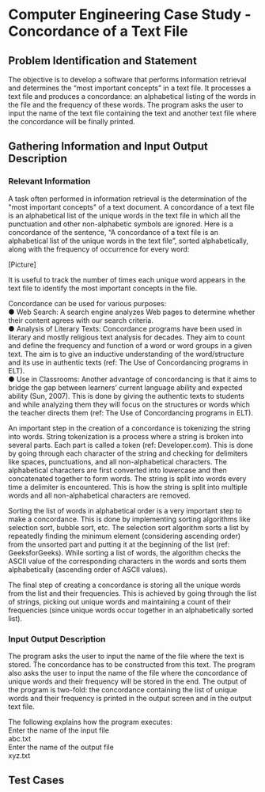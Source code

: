# Computer Engineering Case Study - Concordance of a Text File

## Problem Identification and Statement
The objective is to develop a software that performs information retrieval and determines the
“most important concepts” in a text file. It processes a text file and produces a concordance: an
alphabetical listing of the words in the file and the frequency of these words. The program asks
the user to input the name of the text file containing the text and another text file where the
concordance will be finally printed.

## Gathering Information and Input Output Description
### Relevant Information
A task often performed in information retrieval is the determination of the "most important
concepts" of a text document. A concordance of a text file is an alphabetical list of the unique
words in the text file in which all the punctuation and other non-alphabetic symbols are ignored.
Here is a concordance of the sentence, “A concordance of a text file is an alphabetical list of the
unique words in the text file”, sorted alphabetically, along with the frequency of occurrence for
every word:

[Picture]

It is useful to track the number of times each unique word appears in the text file to identify the
most important concepts in the file.

Concordance can be used for various purposes:\
● Web Search: A search engine analyzes Web pages to determine whether their content
agrees with our search criteria.\
● Analysis of Literary Texts: Concordance programs have been used in literary and mostly
religious text analysis for decades. They aim to count and define the frequency and
function of a word or word groups in a given text. The aim is to give an inductive
understanding of the word/structure and its use in authentic texts (ref: The Use of
Concordancing programs in ELT).\
● Use in Classrooms: Another advantage of concordancing is that it aims to bridge the gap
between learners’ current language ability and expected ability (Sun, 2007). This is done
by giving the authentic texts to students and while analyzing them they will focus on the
structures or words which the teacher directs them (ref: The Use of Concordancing
programs in ELT).

An important step in the creation of a concordance is tokenizing the string into words. String
tokenization is a process where a string is broken into several parts. Each part is called a token
(ref: Developer.com). This is done by going through each character of the string and checking for
delimiters like spaces, punctuations, and all non-alphabetical characters. The alphabetical
characters are first converted into lowercase and then concatenated together to form words. The
string is split into words every time a delimiter is encountered. This is how the string is split into
multiple words and all non-alphabetical characters are removed.

Sorting the list of words in alphabetical order is a very important step to make a concordance.
This is done by implementing sorting algorithms like selection sort, bubble sort, etc. The
selection sort algorithm sorts a list by repeatedly finding the minimum element (considering
ascending order) from the unsorted part and putting it at the beginning of the list (ref:
GeeksforGeeks). While sorting a list of words, the algorithm checks the ASCII value of the
corresponding characters in the words and sorts them alphabetically (ascending order of ASCII
values).

The final step of creating a concordance is storing all the unique words from the list and their
frequencies. This is achieved by going through the list of strings, picking out unique words and
maintaining a count of their frequencies (since unique words occur together in an alphabetically
sorted list).


### Input Output Description

The program asks the user to input the name of the file where the text is stored. The concordance
has to be constructed from this text. The program also asks the user to input the name of the file
where the concordance of unique words and their frequency will be stored in the end. The output
of the program is two-fold: the concordance containing the list of unique words and their
frequency is printed in the output screen and in the output text file.

The following explains how the program executes:\
Enter the name of the input file\
abc.txt\
Enter the name of the output file\
xyz.txt

## Test Cases
